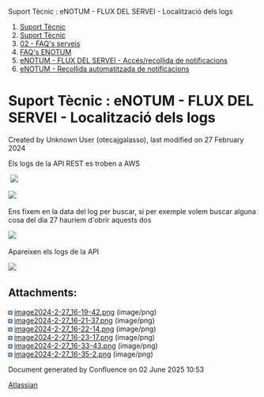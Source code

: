 Suport Tècnic : eNOTUM - FLUX DEL SERVEI - Localització dels logs  

1.  [Suport Tècnic](index.html)
2.  [Suport Tècnic](13893782.html)
3.  [02 - FAQ's serveis](26313393.html)
4.  [FAQ's ENOTUM](28705561.html)
5.  [eNOTUM - FLUX DEL SERVEI - Accés/recollida de notificacions](28706661.html)
6.  [eNOTUM - Recollida automatitzada de notificacions](eNOTUM---Recollida-automatitzada-de-notificacions_100009192.html)

Suport Tècnic : eNOTUM - FLUX DEL SERVEI - Localització dels logs
=================================================================

Created by Unknown User (otecajgalasso), last modified on 27 February 2024

Els logs de la API REST es troben a AWS

 ![](attachments/100009529/100009538.png)

  

![](attachments/100009529/100009530.png)

Ens fixem en la data del log per buscar, si per exemple volem buscar alguna cosa del dia 27 hauríem d'obrir aquests dos

![](attachments/100009529/100009536.png)

Apareixen els logs de la API

![](attachments/100009529/100009534.png)

  

Attachments:
------------

![](images/icons/bullet_blue.gif) [image2024-2-27\_16-19-42.png](attachments/100009529/100009530.png) (image/png)  
![](images/icons/bullet_blue.gif) [image2024-2-27\_16-21-37.png](attachments/100009529/100009531.png) (image/png)  
![](images/icons/bullet_blue.gif) [image2024-2-27\_16-22-14.png](attachments/100009529/100009532.png) (image/png)  
![](images/icons/bullet_blue.gif) [image2024-2-27\_16-23-17.png](attachments/100009529/100009534.png) (image/png)  
![](images/icons/bullet_blue.gif) [image2024-2-27\_16-33-43.png](attachments/100009529/100009536.png) (image/png)  
![](images/icons/bullet_blue.gif) [image2024-2-27\_16-35-2.png](attachments/100009529/100009538.png) (image/png)  

Document generated by Confluence on 02 June 2025 10:53

[Atlassian](http://www.atlassian.com/)